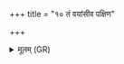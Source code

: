 +++
title = "१० तं वयांसीव पक्षिण"

+++
<details><summary>मूलम् (GR)</summary>

तं वयांसीव पक्षिण  
आ विशन्तु पतत्रिणः ।  
शप्तारं शपथाः पुनः ॥
</details>